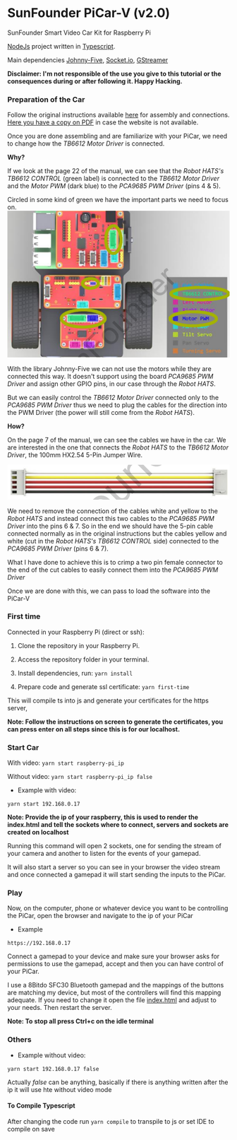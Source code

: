 # SunFounder PiCar-V (v2.0)
SunFounder Smart Video Car Kit for Raspberry Pi

[NodeJs](https://nodejs.org) project written in [Typescript](https://www.typescriptlang.org/).

Main dependencies [Johnny-Five](http://johnny-five.io/), [Socket.io](https://socket.io/), [GStreamer](https://gstreamer.freedesktop.org/)

**Disclaimer: I'm not responsible of the use you give to this tutorial
or the consequences during or after following it. Happy Hacking.**

### Preparation of the Car
Follow the original instructions available [here](https://www.sunfounder.com/learn/download/U21hcnRfVmlkZW9fQ2FyX1YyLjBfZm9yX1Jhc3BiZXJyeV9QaV9QaUNhci1WXy5wZGY=/dispi) for assembly
and connections. [Here you have a copy on PDF](Documents/Smart_Video_Car_V2.0_for_Raspberry_Pi_PiCar-V_.pdf) in case the website 
is not available.

Once you are done assembling and are familiarize with your PiCar, we need to change how the _TB6612 Motor Driver_ is connected.

**Why?** 

If we look at the page 22 of the manual, we can see that the _Robot HATS's TB6612 CONTROL_
(green label) is connected to the _TB6612 Motor Driver_ and the _Motor PWM_ (dark blue) 
to the _PCA9685 PWM Driver_ (pins 4 & 5).

Circled in some kind of green we have the important parts we need to focus on.
![Connections to focus](Documents/focus-connections.png)

With the library Johnny-Five we can not use the motors while they are connected this way.
It doesn't support using the board _PCA9685 PWM Driver_ and assign other GPIO pins, in our
case through the _Robot HATS_.

But we can easily control the _TB6612 Motor Driver_ connected only to the _PCA9685 PWM Driver_
thus we need to plug the cables for the direction into the PWM Driver (the power will still come from the _Robot HATS_).

**How?**

On the page 7 of the manual, we can see the cables we have in the car. We are interested in the one
that connects the _Robot HATS_ to the _TB6612 Motor Driver_, the 100mm HX2.54 5-Pin Jumper Wire.

![5-pin-jumper-wire](Documents/5-pin-jumper-wire.png)

We need to remove the connection of the cables white and yellow to the _Robot HATS_ and instead
connect this two cables to the _PCA9685 PWM Driver_ into the pins 6 & 7. 
So in the end we should have the 5-pin cable connected normally as in the original instructions
but the cables yellow and white (cut in the _Robot HATS's TB6612 CONTROL_ side) connected to 
the _PCA9685 PWM Driver_ (pins 6 & 7). 

What I have done to achieve this is to crimp a two pin female connector to the end of the 
cut cables to easily connect them into the _PCA9685 PWM Driver_ 

Once we are done with this, we can pass to load the software into the PiCar-V

### First time

Connected in your Raspberry Pi (direct or ssh):

 1. Clone the repository in your Raspberry Pi.

 2. Access the repository folder in your terminal.

 3. Install dependencies, run: `yarn install`

 4. Prepare code and generate ssl certificate: `yarn first-time`
    
This will compile ts into js and generate your certificates for the https server,
    
**Note: Follow the instructions on screen to generate the certificates, you can
press enter on all steps since this is for our localhost.** 

### Start Car

With video: `yarn start raspberry-pi_ip`

Without video: `yarn start raspberry-pi_ip false`

- Example with video:

```
yarn start 192.168.0.17
```

**Note: Provide the ip of your raspberry, this is used to render the 
index.html and tell the sockets where to connect, servers and sockets
are created on localhost**

Running this command will open 2 sockets, one for sending the stream of your camera 
and another to listen for the events of your gamepad.

It will also start a server so you can see in your browser the video stream and once 
connected a gamepad it will start sending the inputs to the PiCar.

### Play

Now, on the computer, phone or whatever device you want to be controlling the PiCar,
open the browser and navigate to the ip of your PiCar

- Example

```
https://192.168.0.17
```

Connect a gamepad to your device and make sure your browser asks
for permissions to use the gamepad, accept and then you can have control
of your PiCar.

I use a 8Bitdo SFC30 Bluetooth gamepad and the mappings of the buttons
are matching my device, but most of the controllers will find this
mapping adequate. If you need to change it open the file [index.html](index.html)
and adjust to your needs. Then restart the server.

**Note: To stop all press Ctrl+c on the idle terminal**

### Others

- Example without video:

```
yarn start 192.168.0.17 false
```

Actually *false* can be anything, basically if there is anything written 
after the ip it will use hte without video mode

#### To Compile Typescript
After changing the code run `yarn compile` to transpile to js or set IDE to compile on save
